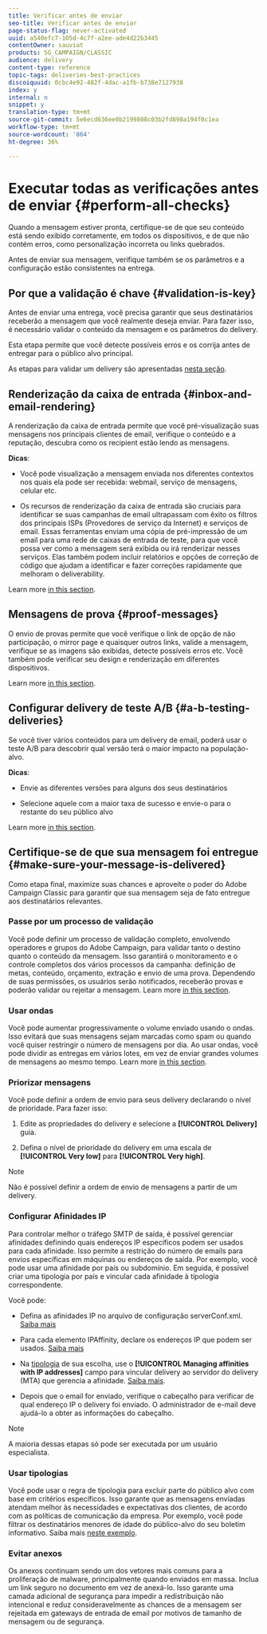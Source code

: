 ```yaml
---
title: Verificar antes de enviar
seo-title: Verificar antes de enviar
page-status-flag: never-activated
uuid: a540efc7-105d-4c7f-a2ee-ade4d22b3445
contentOwner: sauviat
products: SG_CAMPAIGN/CLASSIC
audience: delivery
content-type: reference
topic-tags: deliveries-best-practices
discoiquuid: 0cbc4e92-482f-4dac-a1fb-b738e7127938
index: y
internal: n
snippet: y
translation-type: tm+mt
source-git-commit: 5e6ecd636ee0b2199808c03b2fd898a194f0c1ea
workflow-type: tm+mt
source-wordcount: '864'
ht-degree: 36%

---
```



# Executar todas as verificações antes de enviar {#perform-all-checks}

Quando a mensagem estiver pronta, certifique-se de que seu conteúdo está sendo exibido corretamente, em todos os dispositivos, e de que não contém erros, como personalização incorreta ou links quebrados.

Antes de enviar sua mensagem, verifique também se os parâmetros e a configuração estão consistentes na entrega.

## Por que a validação é chave {#validation-is-key}

Antes de enviar uma entrega, você precisa garantir que seus destinatários receberão a mensagem que você realmente deseja enviar. Para fazer isso, é necessário validar o conteúdo da mensagem e os parâmetros do delivery.

Esta etapa permite que você detecte possíveis erros e os corrija antes de entregar para o público alvo principal.

As etapas para validar um delivery são apresentadas [nesta seção](../../delivery/using/steps-validating-the-delivery.md).

## Renderização da caixa de entrada {#inbox-and-email-rendering}

A renderização da caixa de entrada permite que você pré-visualização suas mensagens nos principais clientes de email, verifique o conteúdo e a reputação, descubra como os recipient estão lendo as mensagens.

**Dicas**:

* Você pode visualização a mensagem enviada nos diferentes contextos nos quais ela pode ser recebida: webmail, serviço de mensagens, celular etc.

* Os recursos de renderização da caixa de entrada são cruciais para identificar se suas campanhas de email ultrapassam com êxito os filtros dos principais ISPs (Provedores de serviço da Internet) e serviços de email. Essas ferramentas enviam uma cópia de pré-impressão de um email para uma rede de caixas de entrada de teste, para que você possa ver como a mensagem será exibida ou irá renderizar nesses serviços. Elas também podem incluir relatórios e opções de correção de código que ajudam a identificar e fazer correções rapidamente que melhoram o deliverability.

Learn more [in this section](../../delivery/using/inbox-rendering.md).

## Mensagens de prova {#proof-messages}

O envio de provas permite que você verifique o link de opção de não participação, o mirror page e quaisquer outros links, valide a mensagem, verifique se as imagens são exibidas, detecte possíveis erros etc. Você também pode verificar seu design e renderização em diferentes dispositivos.

Learn more [in this section](../../delivery/using/steps-validating-the-delivery.md#sending-a-proof).

## Configurar delivery de teste A/B {#a-b-testing-deliveries}

Se você tiver vários conteúdos para um delivery de email, poderá usar o teste A/B para descobrir qual versão terá o maior impacto na população-alvo.

**Dicas**:

* Envie as diferentes versões para alguns dos seus destinatários

* Selecione aquele com a maior taxa de sucesso e envie-o para o restante do seu público alvo

Learn more [in this section](../../workflow/using/a-b-testing.md).

## Certifique-se de que sua mensagem foi entregue {#make-sure-your-message-is-delivered}

Como etapa final, maximize suas chances e aproveite o poder do Adobe Campaign Classic para garantir que sua mensagem seja de fato entregue aos destinatários relevantes.

### Passe por um processo de validação

Você pode definir um processo de validação completo, envolvendo operadores e grupos do Adobe Campaign, para validar tanto o destino quanto o conteúdo da mensagem. Isso garantirá o monitoramento e o controle completos dos vários processos da campanha: definição de metas, conteúdo, orçamento, extração e envio de uma prova. Dependendo de suas permissões, os usuários serão notificados, receberão provas e poderão validar ou rejeitar a mensagem. Learn more [in this section](../../campaign/using/marketing-campaign-approval.md#approval-process).

### Usar ondas

Você pode aumentar progressivamente o volume enviado usando o ondas. Isso evitará que suas mensagens sejam marcadas como spam ou quando você quiser restringir o número de mensagens por dia. Ao usar ondas, você pode dividir as entregas em vários lotes, em vez de enviar grandes volumes de mensagens ao mesmo tempo. Learn more [in this section](../../delivery/using/steps-sending-the-delivery.md#sending-using-multiple-waves).

### Priorizar mensagens

Você pode definir a ordem de envio para seus delivery declarando o nível de prioridade. Para fazer isso:

1. Edite as propriedades do delivery e selecione a **[!UICONTROL Delivery]** guia.

1. Defina o nível de prioridade do delivery em uma escala de **[!UICONTROL Very low]** para **[!UICONTROL Very high]**.

>[!NOTE]
>
>Não é possível definir a ordem de envio de mensagens a partir de um delivery.

### Configurar Afinidades IP

Para controlar melhor o tráfego SMTP de saída, é possível gerenciar afinidades definindo quais endereços IP específicos podem ser usados para cada afinidade. Isso permite a restrição do número de emails para envios específicas em máquinas ou endereços de saída. Por exemplo, você pode usar uma afinidade por país ou subdomínio. Em seguida, é possível criar uma tipologia por país e vincular cada afinidade à tipologia correspondente.

Você pode:

* Defina as afinidades IP no arquivo de configuração serverConf.xml. [Saiba mais](../../installation/using/configuring-campaign-server.md#managing-outbound-smtp-traffic-with-affinities)

* Para cada elemento IPAffinity, declare os endereços IP que podem ser usados. [Saiba mais](../../installation/using/email-deliverability.md#list-of-ip-addresses-to-use)

* Na [tipologia](../../campaign/using/about-campaign-typologies.md) de sua escolha, use o **[!UICONTROL Managing affinities with IP addresses]** campo para vincular delivery ao servidor do delivery (MTA) que gerencia a afinidade. [Saiba mais](../../campaign/using/applying-rules.md#control-outgoing-smtp-traffic).

* Depois que o email for enviado, verifique o cabeçalho para verificar de qual endereço IP o delivery foi enviado. O administrador de e-mail deve ajudá-lo a obter as informações do cabeçalho.

>[!NOTE]
>
>A maioria dessas etapas só pode ser executada por um usuário especialista.

### Usar tipologias

Você pode usar o regra de tipologia para excluir parte do público alvo com base em critérios específicos. Isso garante que as mensagens enviadas atendam melhor às necessidades e expectativas dos clientes, de acordo com as políticas de comunicação da empresa. Por exemplo, você pode filtrar os destinatários menores de idade do público-alvo do seu boletim informativo. Saiba mais [neste exemplo](../../campaign/using/filtering-rules.md).

### Evitar anexos

Os anexos continuam sendo um dos vetores mais comuns para a proliferação de malware, principalmente quando enviados em massa. Inclua um link seguro no documento em vez de anexá-lo. Isso garante uma camada adicional de segurança para impedir a redistribuição não intencional e reduz consideravelmente as chances de a mensagem ser rejeitada em gateways de entrada de email por motivos de tamanho de mensagem ou de segurança.
